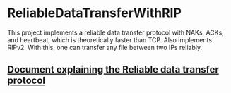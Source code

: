 # ReliableDataTransferWithRIP
This project implements a reliable data transfer protocol with NAKs, ACKs, and heartbeat, which is theoretically faster than TCP. Also implements RIPv2. With this, one can transfer any file between two IPs reliably.

## **[Document explaining the Reliable data transfer protocol](https://github.com/soumyakanti3578/ReliableDataTransferWithRIP/blob/master/ReliableDataTransferProtocol.pdf)**
